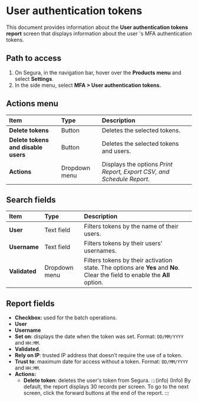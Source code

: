 # User authentication tokens

This document provides information about the **User authentication tokens report** screen that displays information about the user 's MFA authentication tokens.

## Path to access
1. On Segura, in the navigation bar, hover over the **Products menu** and select **Settings**.  
2. In the side menu, select **MFA \> User authentication tokens.**

## Actions menu
| Item | Type | Description |
| :---- | :---- | :---- |
| **Delete tokens** | Button | Deletes the selected tokens. |
| **Delete tokens and disable users** | Button | Deletes the selected tokens and users. |
| **Actions** | Dropdown menu | Displays the options *Print Report, Export CSV, and Schedule Report.* |

## Search fields
| Item | Type | Description |
| :---- | :---- | :---- |
| **User** | Text field | Filters tokens by the name of their users. |
| **Username** | Text field | Filters tokens by their users’ usernames. |
| **Validated** | Dropdown menu | Filters tokens by their activation state. The options are **Yes** and **No**. Clear the field to enable the **All** option. |

## Report fields
* **Checkbox:** used for the batch operations.  
* **User**  
* **Username**  
* **Set on**: displays the date when the token was set. Format: `DD/MM/YYYY` and `HH:MM`. 
* **Validated**.  
* **Rely on IP**: trusted IP address that doesn’t require the use of a token.  
* **Trust to**: maximum date for access without a token. Format: `DD/MM/YYYY` and `HH:MM`.
* **Actions:**  
  * **Delete token**: deletes the user's token from Segura.
:::(info) (Info)
By default, the report displays 30 records per screen. To go to the next screen, click the forward buttons at the end of the report.
:::